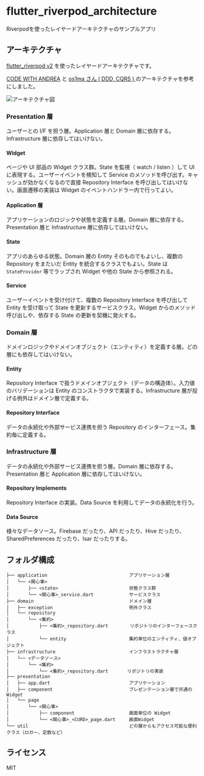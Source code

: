 # flutter_riverpod_architecture

Riverpodを使ったレイヤードアーキテクチャのサンプルアプリ

## アーキテクチャ

[flutter_riverpod v2](https://pub.dev/packages/flutter_riverpod) を使ったレイヤードアーキテクチャです。

[CODE WITH ANDREA](https://codewithandrea.com/articles/flutter-app-architecture-riverpod-introduction/) と [os1ma さん ( DDD, CQRS ) ](https://qiita.com/os1ma/items/286eeec028e30e27587d) のアーキテクチャを参考にしました。

![アーキテクチャ図](https://user-images.githubusercontent.com/13707135/200081763-c2809366-046d-4a82-8367-9bee5a751b90.png)

### Presentation 層

ユーザーとの I/F を担う層。Application 層と Domain 層に依存する。Infrastructure 層に依存してはいけない。

#### Widget

ページや UI 部品の Widget クラス群。State を監視（ watch / listen ）して UI に表現する。ユーザーイベントを検知して Service のメソッドを呼び出す。キャッシュが効かなくなるので直接 Repository Interface を呼び出してはいけない。画面遷移の実装は Widget のイベントハンドラー内で行ってよい。

#### Application 層

アプリケーションのロジックや状態を定義する層。Domain 層に依存する。Presentation 層と Infrastructure 層に依存してはいけない。

#### State

アプリのあらゆる状態。Domain 層の Entity そのものでもよいし、複数の Repository をまたいだ Entity を統合するクラスでもよい。State は `StateProvider` 等でラップされ Widget や他の State から参照される。

#### Service

ユーザーイベントを受け付けて、複数の Repository Interface を呼び出して Entity を受け取って State を更新するサービスクラス。Widget からのメソッド呼び出しや、依存する State の更新を契機に発火する。

### Domain 層

ドメインロジックやドメインオブジェクト（エンティティ）を定義する層。どの層にも依存してはいけない。

#### Entity

Repository Interface で扱うドメインオブジェクト（データの構造体）。入力値のバリデーションは Entity のコンストラクタで実装する。Infrastructure 層が投げる例外はドメイン層で定義する。

#### Repository Interface

データの永続化や外部サービス連携を担う Repository のインターフェース。集約毎に定義する。

### Infrastructure 層

データの永続化や外部サービス連携を担う層。Domain 層に依存する。Presentation 層と Application 層に依存してはいけない。

#### Repository Implements

Repository Interface の実装。Data Source を利用してデータの永続化を行う。

#### Data Source

様々なデータソース。Firebase だったり、API だったり、Hive だったり、SharedPreferences だったり、Isar だったりする。

## フォルダ構成

```  
├── application                              アプリケーション層
│   └── <関心事>
│       ├── <state>                          状態クラス群
│       └── <関心事>_service.dart             サービスクラス
├── domain                                   ドメイン層
│   ├── exception                            例外クラス
│   └── repository
│       └── <集約>
│           ├── <集約>_repository.dart        リポジトリのインターフェースクラス
│           └── entity                       集約単位のエンティティ、値オブジェクト
├── infrastructure                           インフラストラクチャ層
│   └── <データソース>
│       └── <集約>
│           └── <集約>_repository.dart       リポジトリの実装
├── presentation
│   ├── app.dart                             アプリケーション
│   ├── component                            プレゼンテーション層で共通の Widget
│   └── page
│       └── <関心事>
│           ├── component                    画面単位の Widget
│           └── <関心事>_<CURD>_page.dart     画面Widget
└── util                                     どの層からもアクセス可能な便利クラス（ロガー、定数など）
```

## ライセンス

MIT

